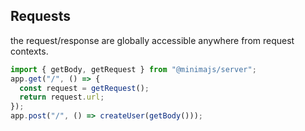 ## Requests

the request/response are globally accessible anywhere from request contexts.

```ts
import { getBody, getRequest } from "@minimajs/server";
app.get("/", () => {
  const request = getRequest();
  return request.url;
});
app.post("/", () => createUser(getBody()));
```
